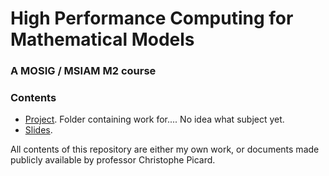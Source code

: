 # High Performance Computing for Mathematical Models

### A MOSIG / MSIAM M2 course


### Contents

- [Project](/project). Folder containing work for.... No idea what subject yet.
- [Slides](/course_slides).

All contents of this repository are either my own work, or documents made publicly available by professor Christophe Picard.

